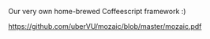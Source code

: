 Our very own home-brewed Coffeescript framework :)

https://github.com/uberVU/mozaic/blob/master/mozaic.pdf
